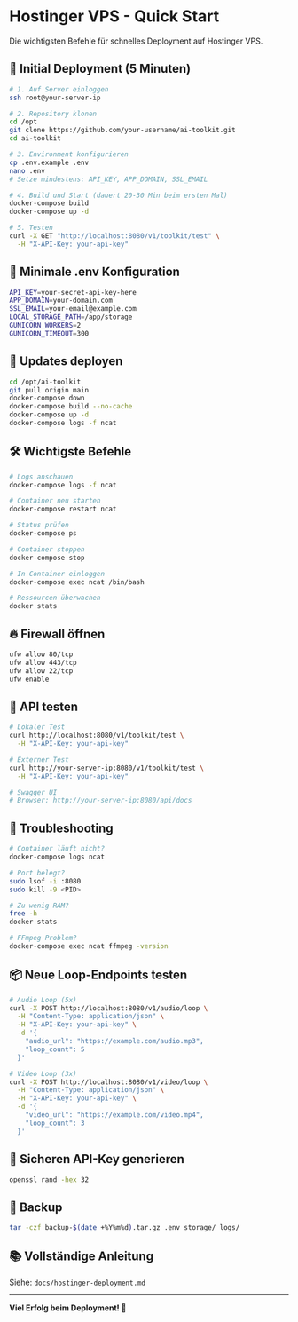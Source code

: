 # Hostinger VPS - Quick Start

Die wichtigsten Befehle für schnelles Deployment auf Hostinger VPS.

## 🚀 Initial Deployment (5 Minuten)

```bash
# 1. Auf Server einloggen
ssh root@your-server-ip

# 2. Repository klonen
cd /opt
git clone https://github.com/your-username/ai-toolkit.git
cd ai-toolkit

# 3. Environment konfigurieren
cp .env.example .env
nano .env
# Setze mindestens: API_KEY, APP_DOMAIN, SSL_EMAIL

# 4. Build und Start (dauert 20-30 Min beim ersten Mal)
docker-compose build
docker-compose up -d

# 5. Testen
curl -X GET "http://localhost:8080/v1/toolkit/test" \
  -H "X-API-Key: your-api-key"
```

## 📝 Minimale .env Konfiguration

```bash
API_KEY=your-secret-api-key-here
APP_DOMAIN=your-domain.com
SSL_EMAIL=your-email@example.com
LOCAL_STORAGE_PATH=/app/storage
GUNICORN_WORKERS=2
GUNICORN_TIMEOUT=300
```

## 🔄 Updates deployen

```bash
cd /opt/ai-toolkit
git pull origin main
docker-compose down
docker-compose build --no-cache
docker-compose up -d
docker-compose logs -f ncat
```

## 🛠️ Wichtigste Befehle

```bash
# Logs anschauen
docker-compose logs -f ncat

# Container neu starten
docker-compose restart ncat

# Status prüfen
docker-compose ps

# Container stoppen
docker-compose stop

# In Container einloggen
docker-compose exec ncat /bin/bash

# Ressourcen überwachen
docker stats
```

## 🔥 Firewall öffnen

```bash
ufw allow 80/tcp
ufw allow 443/tcp
ufw allow 22/tcp
ufw enable
```

## 🧪 API testen

```bash
# Lokaler Test
curl http://localhost:8080/v1/toolkit/test \
  -H "X-API-Key: your-api-key"

# Externer Test
curl http://your-server-ip:8080/v1/toolkit/test \
  -H "X-API-Key: your-api-key"

# Swagger UI
# Browser: http://your-server-ip:8080/api/docs
```

## 🔧 Troubleshooting

```bash
# Container läuft nicht?
docker-compose logs ncat

# Port belegt?
sudo lsof -i :8080
sudo kill -9 <PID>

# Zu wenig RAM?
free -h
docker stats

# FFmpeg Problem?
docker-compose exec ncat ffmpeg -version
```

## 📦 Neue Loop-Endpoints testen

```bash
# Audio Loop (5x)
curl -X POST http://localhost:8080/v1/audio/loop \
  -H "Content-Type: application/json" \
  -H "X-API-Key: your-api-key" \
  -d '{
    "audio_url": "https://example.com/audio.mp3",
    "loop_count": 5
  }'

# Video Loop (3x)
curl -X POST http://localhost:8080/v1/video/loop \
  -H "Content-Type: application/json" \
  -H "X-API-Key: your-api-key" \
  -d '{
    "video_url": "https://example.com/video.mp4",
    "loop_count": 3
  }'
```

## 🔐 Sicheren API-Key generieren

```bash
openssl rand -hex 32
```

## 💾 Backup

```bash
tar -czf backup-$(date +%Y%m%d).tar.gz .env storage/ logs/
```

## 📚 Vollständige Anleitung

Siehe: `docs/hostinger-deployment.md`

---

**Viel Erfolg beim Deployment! 🚀**
